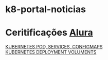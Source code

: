 # k8-portal-noticias

# Ceritificações [Alura](https://www.alura.com.br/)

[KUBERNETES POD, SERVICES, CONFIGMAPS](https://cursos.alura.com.br/certificate/daniel-kiesshau/kubernetes-pods-services-configmap)<br/>
[KUBERNETES DEPLOYMENT VOLUMENTS](https://cursos.alura.com.br/certificate/daniel-kiesshau/kubernetes-deployments-volumes-escalabilidade)

